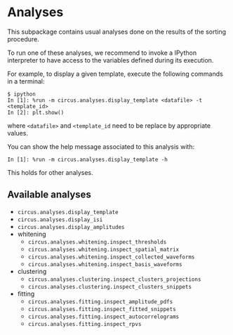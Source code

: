 # Analyses

This subpackage contains usual analyses done on the results of the sorting procedure.

To run one of these analyses, we recommend to invoke a IPython interpreter to have access to the variables defined during its execution.

For example, to display a given template, execute the following commands in a terminal:
```
$ ipython
In [1]: %run -m circus.analyses.display_template <datafile> -t <template_id>
In [2]: plt.show()
```
where `<datafile>` and `<template_id` need to be replace by appropriate values.

You can show the help message associated to this analysis with:
```
In [1]: %run -m circus.analyses.display_template -h
```
This holds for other analyses.


## Available analyses

- `circus.analyses.display_template`
- `circus.analyses.display_isi`
- `circus.analyses.display_amplitudes`
- whitening
  - `circus.analyses.whitening.inspect_thresholds`
  - `circus.analyses.whitening.inspect_spatial_matrix`
  - `circus.analyses.whitening.inspect_collected_waveforms`
  - `circus.analyses.whitening.inspect_basis_waveforms`
- clustering
  - `circus.analyses.clustering.inspect_clusters_projections`
  - `circus.analyses.clustering.inspect_clusters_snippets`
- fitting
  - `circus.analyses.fitting.inspect_amplitude_pdfs`
  - `circus.analyses.fitting.inspect_fitted_snippets`
  - `circus.analyses.fitting.inspect_autocorrelograms`
  - `circus.analyses.fitting.inspect_rpvs`
